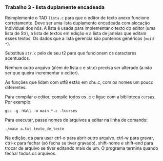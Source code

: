 ### Trabalho 3 - lista duplamente encadeada

Reimplemente o TAD `lista.c` para que o editor de texto anexo funcione corretamente.
Deve ser uma lista duplamente encadeada com alocação individual dos nós.
A lista é usada para implementar o texto do editor (uma lista de Str), a lista de textos em edição e a lista de janelas que editam esses textos.
Os dados que a lista gerencia são ponteiros genéricos (`void *`).

Substitua `str.c` pelo de seu t2 para que funcionem os caracteres acentuados.

Nenhum outro arquivo (além de lista.c e str.c) precisa ser alterado (a não ser que queira incrementar o editor).

As funções que lidam com utf8 estão em chu.c, com os nomes um pouco diferentes.

Para compilar o editor, compile todos os .c e ligue com a biblioteca `curses`. Por exemplo:
```
gcc -g -Wall -o main *.c -lcurses
```

Para executar, passe nomes de arquivos a editar na linha de comando:
```
./main a.txt texto_de_teste
```

Na edição, dá para usar ctrl-o para abrir outro arquivo, ctrl-w para gravar, ctrl-x para fechar (só fecha se tiver gravado), shift-home e shift-end para trocar de arquivo se tiver editando mais de um. O programa termina quando fechar todos os arquivos.
